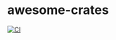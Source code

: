 # awesome-crates

[![CI](https://github.com/jiannei/awesome-crates/actions/workflows/ci.yml/badge.svg?branch=main)](https://github.com/jiannei/awesome-crates/actions/workflows/ci.yml)